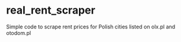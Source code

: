 # real_rent_scraper
Simple code to scrape rent prices for Polish cities listed on olx.pl and otodom.pl
